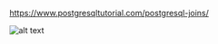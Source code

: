 
https://www.postgresqltutorial.com/postgresql-joins/

![alt text](https://www.postgresqltutorial.com/wp-content/uploads/2018/12/PostgreSQL-Joins.png)

